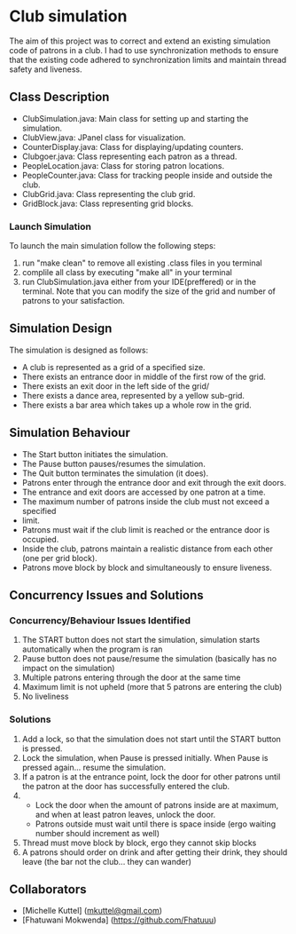 # Club simulation

The aim of this project was to correct and extend an existing simulation code of patrons in a club. I had to use synchronization methods to ensure that the existing code adhered to synchronization limits and maintain thread safety and liveness.

## Class Description
* ClubSimulation.java: Main class for setting up and starting the simulation.
* ClubView.java: JPanel class for visualization.
* CounterDisplay.java: Class for displaying/updating counters.
* Clubgoer.java: Class representing each patron as a thread.
* PeopleLocation.java: Class for storing patron locations.
* PeopleCounter.java: Class for tracking people inside and outside the club.
* ClubGrid.java: Class representing the club grid.
* GridBlock.java: Class representing grid blocks.

### Launch Simulation
To launch the main simulation follow the following steps:
1. run "make clean" to remove all existing .class files in you terminal
2. complile all class by executing "make all" in your terminal
3. run ClubSimulation.java either from your IDE(preffered) or in the terminal.
Note that you can modify the size of the grid and number of patrons to your satisfaction.

## Simulation Design
The simulation is designed as follows: 
* A club is represented as a grid of a specified size.
* There exists an entrance door in middle of the first row of the grid.
* There exists an exit door in the left side of the grid/
* There exists a dance area, represented by a yellow sub-grid.
* There exists a bar area which takes up a whole row in the grid.

## Simulation Behaviour
* The Start button initiates the simulation.
* The Pause button pauses/resumes the simulation.
* The Quit button terminates the simulation (it does).
* Patrons enter through the entrance door and exit through the exit doors.
* The entrance and exit doors are accessed by one patron at a time.
* The maximum number of patrons inside the club must not exceed a specified
* limit.
* Patrons must wait if the club limit is reached or the entrance door is occupied.
* Inside the club, patrons maintain a realistic distance from each other (one per grid block).
* Patrons move block by block and simultaneously to ensure liveness.

## Concurrency Issues and Solutions

### Concurrency/Behaviour Issues Identified
1. The START button does not start the simulation, simulation starts automatically when the program is ran 
2. Pause button does not pause/resume the simulation (basically has no impact on the simulation)
3. Multiple patrons entering through the door at the same time 
4. Maximum limit is not upheld (more that 5 patrons are entering the club) 
5. No liveliness

### Solutions 
1. Add a lock, so that the simulation does not start until the START button is pressed.
2. Lock the simulation, when Pause is pressed initially. When Pause is pressed again... resume the simulation.
3. If a patron is at the entrance point, lock the door for other patrons until the patron at the door has successfully entered the club.
4. * Lock the door when the amount of patrons inside are at maximum, and when at least patron leaves, unlock the door.
   * Patrons outside must wait until there is space inside (ergo waiting number should increment as well)
5. Thread must move block by block, ergo they cannot skip blocks
6. A patrons should order on drink and after getting their drink, they should leave (the bar not the club... they can wander)

## Collaborators
* [Michelle Kuttel] (mkuttel@gmail.com)
* [Fhatuwani Mokwenda] (https://github.com/Fhatuuu)

